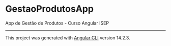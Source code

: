 
# GestaoProdutosApp
App de Gestão de Produtos - Curso Angular ISEP

--------------------------------------------
This project was generated with [Angular CLI](https://github.com/angular/angular-cli) version 14.2.3.


